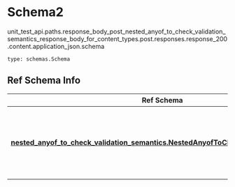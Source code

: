 # Schema2
unit_test_api.paths.response_body_post_nested_anyof_to_check_validation_semantics_response_body_for_content_types.post.responses.response_200.content.application_json.schema
```
type: schemas.Schema
```

## Ref Schema Info
Ref Schema | Input Type | Output Type
---------- | ---------- | -----------
[**nested_anyof_to_check_validation_semantics.NestedAnyofToCheckValidationSemantics**](../../../../../../../../components/schema/nested_anyof_to_check_validation_semantics.md) | dict, schemas.immutabledict, str, datetime.date, datetime.datetime, uuid.UUID, int, float, bool, None, list, tuple, bytes, io.FileIO, io.BufferedReader | schemas.immutabledict, str, float, int, bool, None, tuple, bytes, io.FileIO
